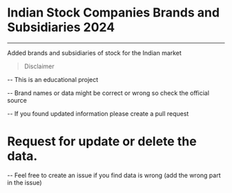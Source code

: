 # Indian Stock Companies Brands and Subsidiaries 2024
____

Added brands and subsidiaries of stock for the Indian market

> Disclaimer

-- This is an educational project

-- Brand names or data might be correct or wrong so check the official source 

-- If you found updated information please create a pull request

# Request for update or delete the data.

-- Feel free to create an issue if you find data is wrong (add the wrong part in the issue)
